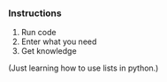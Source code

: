 ### Instructions
1. Run code
2. Enter what you need
3. Get knowledge

(Just learning how to use lists in python.)